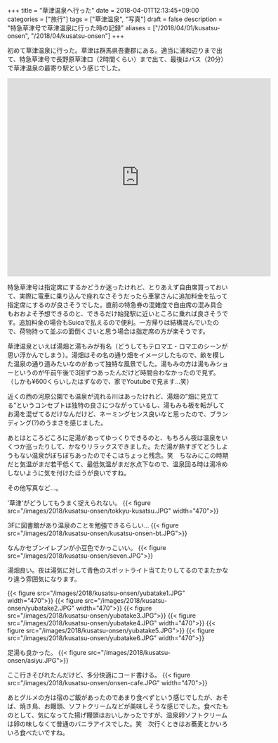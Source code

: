 +++
title = "草津温泉へ行った"
date = 2018-04-01T12:13:45+09:00
categories = ["旅行"]
tags = ["草津温泉", "写真"]
draft = false
description = "特急草津号で草津温泉に行った時の記録"
aliases = ["/2018/04/01/kusatsu-onsen", "/2018/04/kusatsu-onsen"]
+++

初めて草津温泉に行った。草津は群馬県吾妻郡にある。適当に浦和辺りまで出て、特急草津号で長野原草津口（2時間くらい）まで出て、最後はバス（20分）で草津温泉の最寄り駅という感じでした。


<iframe src="https://www.google.com/maps/embed?pb=!1m18!1m12!1m3!1d3202.147531816357!2d138.59452221530844!3d36.622835279985296!2m3!1f0!2f0!3f0!3m2!1i1024!2i768!4f13.1!3m3!1m2!1s0x601de6537acdb233%3A0x12ef9439de3e2003!2z6I2J5rSl5rip5rOJ!5e0!3m2!1sja!2sjp!4v1522552973002" width="600" height="450" frameborder="0" style="border:0" allowfullscreen></iframe>


特急草津号は指定席にするかどうか迷ったけれど、とりあえず自由席買っておいて、実際に電車に乗り込んで座れなさそうだったら車掌さんに追加料金を払って指定席にするのが良さそうでした。直前の特急券の混雑度で自由席の混み具合もおおよそ予想できるのと、できるだけ始発駅に近いところに乗れば良さそうです。追加料金の場合もSuicaで払えるので便利。一方帰りは結構混んでいたので、荷物持って並ぶの面倒くさいと思う場合は指定席の方が楽そうです。


草津温泉といえば湯畑と湯もみが有名（どうしてもテロマエ・ロマエのシーンが思い浮かんでしまう）。湯畑はその名の通り畑をイメージしたもので、畝を模した温泉の通り道みたいなのがあって独特な風景でした。湯もみの方は湯もみショーというのが午前午後で3回ずつあったんだけど時間合わなかったので見ず。（しかも¥600くらいしたはずなので、家でYoutubeで見ます…笑）

近くの西の河原公園でも温泉が流れる川はあったけれど、湯畑の”畑に見立てる”というコンセプトは独特の良さにつながっているし、湯もみも板を転がしてお湯を混ぜてるだけなんだけど、ネーミングセンス良いなと思ったので、ブランディング(?)のうまさを感じました。

あとはところどころに足湯があってゆっくりできるのと、もちろん夜は温泉をいくつか巡ったりして、かなりリラックスできました。ただ湯が熱すぎてどうしようもない温泉がぼちぼちあったのでそこはちょっと残念。笑　ちなみにこの時期だと気温がまだ若干低くて、最低気温がまだ氷点下なので、温泉回る時は湯冷めしないように気を付けたほうが良いですね。


その他写真など…。

'草津'がどうしてもうまく捉えられない。
{{< figure src="/images/2018/kusatsu-onsen/tokkyu-kusatsu.JPG" width="470">}}

3Fに図書館があり温泉のことを勉強できるらしい…
{{< figure src="/images/2018/kusatsu-onsen/kusatsu-onsen-bt.JPG">}}

なんかセブンイレブンが小豆色でかっこいい。
{{< figure src="/images/2018/kusatsu-onsen/seven.JPG">}}

湯畑良い。夜は湯気に対して青色のスポットライト当てたりしてるのでまたかなり違う雰囲気になります。

{{< figure src="/images/2018/kusatsu-onsen/yubatake1.JPG" width="470">}}
{{< figure src="/images/2018/kusatsu-onsen/yubatake2.JPG" width="470">}}
{{< figure src="/images/2018/kusatsu-onsen/yubatake3.JPG">}}
{{< figure src="/images/2018/kusatsu-onsen/yubatake4.JPG" width="470">}}
{{< figure src="/images/2018/kusatsu-onsen/yubatake5.JPG">}}
{{< figure src="/images/2018/kusatsu-onsen/yubatake6.JPG" width="470">}}

足湯も良かった。
{{< figure src="/images/2018/kusatsu-onsen/asiyu.JPG">}}

ここ行きそびれたんだけど、多分快適にコード書ける。
{{< figure src="/images/2018/kusatsu-onsen/onsen-cafe.JPG" width="470">}}


あとグルメの方は宿のご飯があったのであまり食べずという感じでしたが、おそば、焼き鳥、お饅頭、ソフトクリームなどが美味しそうな感じでした。食べたものとして、気になってた揚げ饅頭はおいしかったですが、温泉卵ソフトクリームは卵の味しなくて普通のバニラアイスでした。笑　次行くときはお蕎麦とかいろいろ食べたいですね。

<!-- 
- 草津の歴史とか
- 泉質とか
-->


